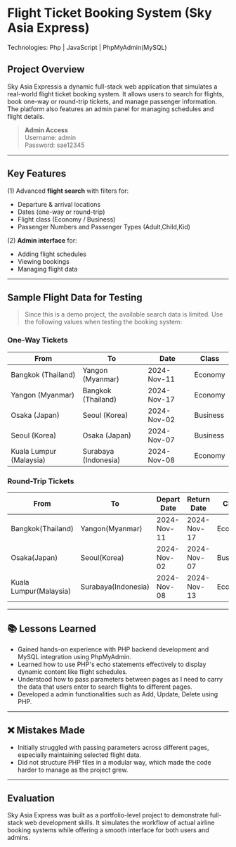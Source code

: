 # Flight Ticket Booking System (Sky Asia Express) 
Technologies: Php | JavaScript | PhpMyAdmin(MySQL)

## Project Overview
Sky Asia Expressis a dynamic full-stack web application that simulates a real-world flight ticket booking system. It allows users to search for flights, book one-way or round-trip tickets, and manage passenger information. The platform also features an admin panel for managing schedules and flight details.
> **Admin Access**  
Username: admin  
Password: sae12345

---

## Key Features
(1) Advanced **flight search** with filters for:
  - Departure & arrival locations
  - Dates (one-way or round-trip)
  - Flight class (Economy / Business)
  - Passenger Numbers and Passenger Types (Adult,Child,Kid)
    
(2) **Admin interface** for:
  - Adding flight schedules
  - Viewing bookings
  - Managing flight data
    
---

## Sample Flight Data for Testing

> Since this is a demo project, the available search data is limited. Use the following values when testing the booking system:

### One-Way Tickets
| From | To | Date | Class |
|------|----|------|-------|
| Bangkok (Thailand) | Yangon (Myanmar) | 2024-Nov-11 | Economy |
| Yangon (Myanmar) | Bangkok (Thailand) | 2024-Nov-17 | Economy |
| Osaka (Japan) | Seoul (Korea) | 2024-Nov-02 | Business |
| Seoul (Korea) | Osaka (Japan) | 2024-Nov-07 | Business |
| Kuala Lumpur (Malaysia) | Surabaya (Indonesia) | 2024-Nov-08 | Economy |

### Round-Trip Tickets
| From | To | Depart Date | Return Date | Class |
|------|----|-------------|-------------|-------|
| Bangkok(Thailand) | Yangon(Myanmar) | 2024-Nov-11 | 2024-Nov-17 | Economy |
| Osaka(Japan)| Seoul(Korea) | 2024-Nov-02 | 2024-Nov-07 | Business |
| Kuala Lumpur(Malaysia) | Surabaya(Indonesia) | 2024-Nov-08 | 2024-Nov-13 | Economy |

---

## 📚 Lessons Learned
- Gained hands-on experience with PHP backend development and MySQL integration using PhpMyAdmin.
- Learned how to use PHP's echo statements effectively to display dynamic content like flight schedules.
- Understood how to pass parameters between pages as I need to carry the data that users enter to search flights to different pages.
- Developed a admin functionalities such as Add, Update, Delete using PHP.
  
---

## ❌ Mistakes Made
- Initially struggled with passing parameters across different pages, especially maintaining selected flight data.
- Did not structure PHP files in a modular way, which made the code harder to manage as the project grew.

---

## Evaluation
Sky Asia Express was built as a portfolio-level project to demonstrate full-stack web development skills. It simulates the workflow of actual airline booking systems while offering a smooth interface for both users and admins.

